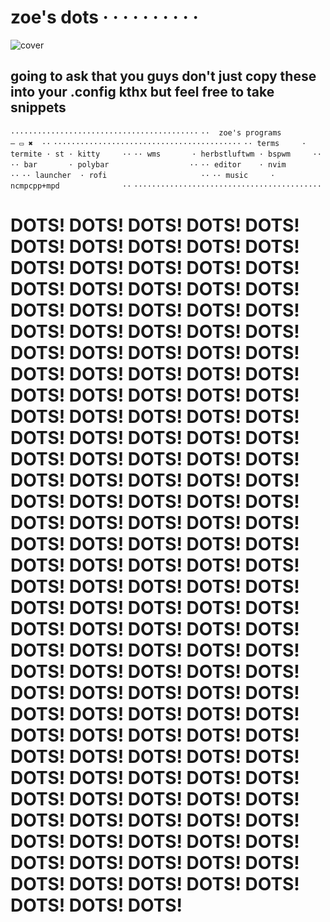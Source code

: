 # zoe's dots · · · · · · · · · ·

![cover](/cover.gif)

## going to ask that you guys don't just copy these into your .config kthx but feel free to take snippets

 `··········································`
 `··  zoe's programs               — ▭ ✖  ··`
 `··········································`
 `·· terms     · termite · st · kitty     ··`
 `·· wms       · herbstluftwm · bspwm     ··`
 `·· bar       · polybar                  ··`
 `·· editor    · nvim                     ··`
 `·· launcher  · rofi                     ··`
 `·· music     · ncmpcpp+mpd              ··`
 `··········································`


# DOTS! DOTS! DOTS! DOTS! DOTS! DOTS! DOTS! DOTS! DOTS! DOTS! DOTS! DOTS! DOTS! DOTS! DOTS! DOTS! DOTS! DOTS! DOTS! DOTS! DOTS! DOTS! DOTS! DOTS! DOTS! DOTS! DOTS! DOTS! DOTS! DOTS! DOTS! DOTS! DOTS! DOTS! DOTS! DOTS! DOTS! DOTS! DOTS! DOTS! DOTS! DOTS! DOTS! DOTS! DOTS! DOTS! DOTS! DOTS! DOTS! DOTS! DOTS! DOTS! DOTS! DOTS! DOTS! DOTS! DOTS! DOTS! DOTS! DOTS! DOTS! DOTS! DOTS! DOTS! DOTS! DOTS! DOTS! DOTS! DOTS! DOTS! DOTS! DOTS! DOTS! DOTS! DOTS! DOTS! DOTS! DOTS! DOTS! DOTS! DOTS! DOTS! DOTS! DOTS! DOTS! DOTS! DOTS! DOTS! DOTS! DOTS! DOTS! DOTS! DOTS! DOTS! DOTS! DOTS! DOTS! DOTS! DOTS! DOTS! DOTS! DOTS! DOTS! DOTS! DOTS! DOTS! DOTS! DOTS! DOTS! DOTS! DOTS! DOTS! DOTS! DOTS! DOTS! DOTS! DOTS! DOTS! DOTS! DOTS! DOTS! DOTS! DOTS! DOTS! DOTS! DOTS! DOTS! DOTS! DOTS! DOTS! DOTS! DOTS! DOTS! DOTS! DOTS! DOTS! DOTS! DOTS! DOTS! DOTS! DOTS! DOTS! DOTS! DOTS! DOTS! DOTS! DOTS! DOTS! DOTS! DOTS! DOTS! DOTS! DOTS! DOTS! DOTS! DOTS! DOTS! DOTS! DOTS! DOTS! DOTS! DOTS! DOTS! 
